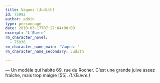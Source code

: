 ```yaml
---
title: Vaquez (Judith)
id: 75992
author: admin
type: personnage
date: 2010-03-17T07:27:04+00:00
excerpt: "L'Œuvre"
rm_character_novel:
  - 75936
rm_character_name_main: 'Vaquez '
rm_character_name_secondary: Judith

---
```

— Un modèle qui habite 69, rue du Rocher. C&rsquo;est une grande juive assez fraîche, mais trop maigre [55]. _(L&rsquo;Œuvre.)_